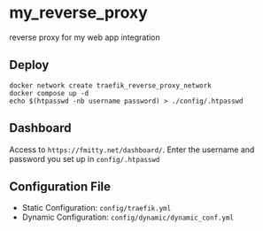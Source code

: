 # my_reverse_proxy
reverse proxy for my web app integration
## Deploy
```
docker network create traefik_reverse_proxy_network
docker compose up -d
echo $(htpasswd -nb username password) > ./config/.htpasswd
```
## Dashboard
Access to `https://fmitty.net/dashboard/`.
Enter the username and password you set up in `config/.htpasswd`
## Configuration File
* Static Configuration: `config/traefik.yml`
* Dynamic Configuration: `config/dynamic/dynamic_conf.yml`
